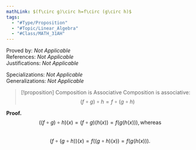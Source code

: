 ```yaml
---
mathLink: $(f\circ g)\circ h=f\circ (g\circ h)$
tags:
  - "#Type/Proposition"
  - "#Topic/Linear_Algebra"
  - "#Class/MATH_31AH"
---
```

Proved by: <i>Not Applicable</i>  
References: <i>Not Applicable</i>  
Justifications: <i>Not Applicable</i>  

Specializations: <i>Not Applicable</i>  
Generalizations: <i>Not Applicable</i>  

> [!proposition] Composition is Associative
> Composition is associative:  
> $$(f\circ g)\circ h=f\circ (g\circ h)$$

**Proof.**
$$((f\circ g)\circ h)(x)=(f\circ g)(h(x))=f(g(h(x))),\text{whereas}$$  
$$(f\circ(g\circ h))(x)=f((g\circ h)(x))=f(g(h(x))).$$